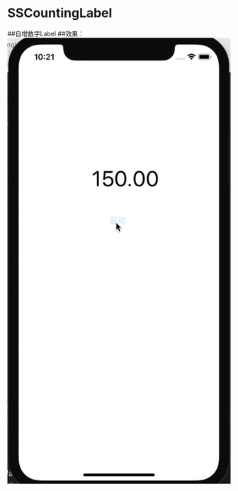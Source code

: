 # SSCountingLabel
##自增数字Label
##效果：
![image](https://github.com/namesubai/SSCountingLabel/blob/master/自增数字.gif)
